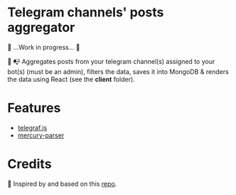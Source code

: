 # Telegram channels' posts aggregator

🚧 ...Work in progress... 🚧

📩 📭 Aggregates posts from your telegram channel(s) assigned to your bot(s) (must be an admin), filters the data, saves it into MongoDB & renders the data using React (see the **client** folder).

# Features

- [telegraf.js](https://telegraf.js.org/#/?id=features)
- [mercury-parser](https://www.npmjs.com/package/@postlight/mercury-parser)

# Credits

🙏 Inspired by and based on this [repo](https://github.com/foreseaz/tg-channel-dashboard).
